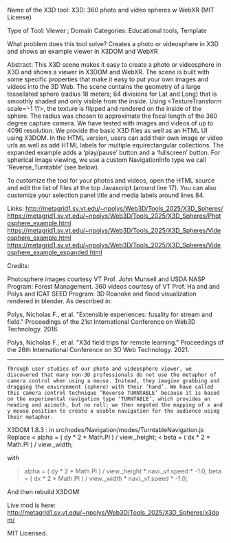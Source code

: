 Name of the X3D tool: X3D: 360 photo and video spheres w WebXR (MIT License)

Type of Tool: Viewer ; Domain Categories: Educational tools, Template

What problem does this tool solve? Creates a photo or videosphere in X3D and shows an example viewer in X3DOM and WebXR


Abstract:
This X3D scene makes it easy to create a photo or videosphere in X3D and shows a viewer in X3DOM and WebXR. The scene is built with some specific properties that make it easy to put your own images and videos into the 3D Web. The scene contains the geometry of a large tessellated sphere (radius 18 meters; 64 divisions for Lat and Long) that is smoothly shaded and only visible from the inside. Using <TextureTransform scale=’-1 1’/>, the texture is flipped and rendered on the inside of the sphere. The radius was chosen to approximate the focal length of the 360 degree capture camera. We have tested with images and videos of up to 4096 resolution. We provide the basic X3D files as well as an HTML UI using X3DOM. In the HTML version, users can add their own image or video urls as well as add HTML labels for multiple equirectangular collections. The expanded example adds a ‘play/pause’ button and a ‘fullscreen’ button. For spherical image viewing, we use a custom NavigationInfo type we call ‘Reverse_Turntable’ (see below).


To customize the tool for your photos and videos, open the HTML source and edit the list of files at the top Javascript (around line 17). You can also customize your selection panel title and media labels around lines 84.

Links:
http://metagrid1.sv.vt.edu/~npolys/Web3D/Tools_2025/X3D_Spheres/
https://metagrid1.sv.vt.edu/~npolys/Web3D/Tools_2025/X3D_Spheres/Photosphere_example.html
https://metagrid1.sv.vt.edu/~npolys/Web3D/Tools_2025/X3D_Spheres/Videosphere_example.html
https://metagrid1.sv.vt.edu/~npolys/Web3D/Tools_2025/X3D_Spheres/Videosphere_example_expanded.html

Credits:

Photosphere images courtesy VT Prof. John Munsell and USDA NASP Program: Forest Management.
360 videos courtesy of VT Prof. Ha and and Polys and ICAT SEED Program: 3D Roanoke and flood visualization rendered in blender.
As described in:

Polys, Nicholas F., et al. "Extensible experiences: fusality for stream and field." Proceedings of the 21st International Conference on Web3D Technology. 2016.

Polys, Nicholas F., et al. "X3d field trips for remote learning." Proceedings of the 26th International Conference on 3D Web Technology. 2021.

-------------------------------

	Through user studies of our photo and videosphere viewer, we discovered that many non-3D professionals do not use the metaphor of camera control when using a mouse. Instead, they imagine grabbing and dragging the environment (sphere) with their ‘hand’. We have called this camera control technique ‘Reverse TURNTABLE’ because it is based on the experimental navigation type ‘TURNTABLE’, which provides an heading and azimuth, but no roll; we then negated the mapping of x and y mouse position to create a usable navigation for the audience using their metaphor.


X3DOM 1.8.3 : in src/nodes/Navigation/modes/TurntableNavigation.js
Replace
< alpha = ( dy * 2 * Math.PI ) / view._height;
< beta = ( dx * 2 * Math.PI ) / view._width;

with

> alpha = ( dy * 2 * Math.PI ) / view._height * navi._vf.speed * -1.0;
> beta = ( dx * 2 * Math.PI ) / view._width * navi._vf.speed * -1.0;


And then rebuild X3DOM!


Live mod is here:
http://metagrid1.sv.vt.edu/~npolys/Web3D/Tools_2025/X3D_Spheres/x3dom/

MIT Licensed.
